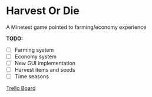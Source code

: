 [1]:  https://trello.com/b/QfnrAAE7 "Official Harvest Or Die Trello Board"

# Harvest Or Die
A Minetest game pointed to farming/economy experience

**TODO:**
- [ ] Farming system
- [ ] Economy system
- [ ] New GUI implementation
- [ ] Harvest items and seeds
- [ ] Time seasons

[Trello Board][1]